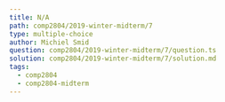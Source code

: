 ```yaml
---
title: N/A
path: comp2804/2019-winter-midterm/7
type: multiple-choice
author: Michiel Smid
question: comp2804/2019-winter-midterm/7/question.ts
solution: comp2804/2019-winter-midterm/7/solution.md
tags:
  - comp2804
  - comp2804-midterm
---
```

